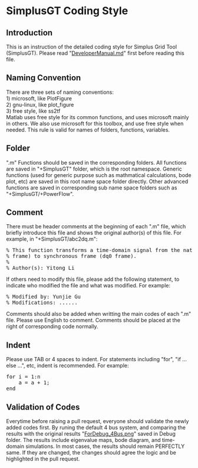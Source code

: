 # SimplusGT Coding Style

## Introduction

This is an instruction of the detailed coding style for Simplus Grid Tool (SimplusGT). Please read "[DeveloperManual.md](https://github.com/Future-Power-Networks/Simplus-Grid-Tool/blob/master/Documentations/DeveloperManual.md)" first before reading this file.

## Naming Convention

There are three sets of naming conventions:  
    1) microsoft, like PlotFigure  
    2) gnu-linux, like plot_figure  
    3) free style, like ss2tf  
Matlab uses free style for its common functions, and uses microsoft mainly in others. We also use microsoft for this toolbox, and use free style when needed. This rule is valid for names of folders, functions, variables.

## Folder

".m" Functions should be saved in the corresponding folders. All functions are saved in "+SimplusGT" folder, which is the root namespace. Generic functions (used for generic purpose such as mathmatical calculations, bode plot, etc) are saved in this root name space folder directly. Other advanced functions are saved in corresponding sub name space folders such as "+SimplusGT/+PowerFlow".

## Comment

There must be header comments at the beginning of each ".m" file, which briefly introduce this file and shows the original author(s) of this file. For example, in "+SimplusGT/abc2dq.m":

<pre>
% This function transforms a time-domain signal from the natural frame (abc
% frame) to synchronous frame (dq0 frame).
%
% Author(s): Yitong Li
</pre>

If others need to modify this file, please add the following statement, to indicate who modified the file and what was modified. For example:

<pre>
% Modified by: Yunjie Gu
% Modifications: ......
</pre>

Comments should also be added when writting the main codes of each ".m" file. Please use English to comment. Comments should be placed at the right of corresponding code normally.

## Indent

Please use TAB or 4 spaces to indent. For statements including "for", "if ... else ...", etc, indent is recommended. For example:

<pre>
for i = 1:n
    a = a + 1;
end
</pre>

## Validation of Codes

Everytime before raising a pull request, everyone should validate the newly added codes first. By runing the default 4 bus system, and comparing the results with the original results "[ForDebug_4Bus.png](https://github.com/Future-Power-Networks/Simplus-Grid-Tool/blob/master/Debug/ForDebug_4Bus.png)" saved in Debug folder. The results include eigenvalue maps, bode diagram, and time-domain simulations. In most cases, the results should remain PERFECTLY same. If they are changed, the changes should agree the logic and be highlighted in the pull request.



